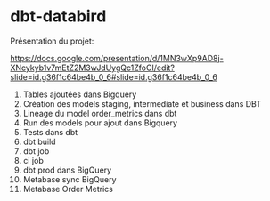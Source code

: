 # dbt-databird

Présentation du projet:

https://docs.google.com/presentation/d/1MN3wXp9AD8j-XNcykyb1v7mEtZ2M3wJdUygQc1ZfoCI/edit?slide=id.g36f1c64be4b_0_6#slide=id.g36f1c64be4b_0_6

1. Tables ajoutées dans Bigquery
2. Création des models staging, intermediate et business dans DBT
3. Lineage du model order_metrics dans dbt
4. Run des models pour ajout dans Bigquery
5. Tests dans dbt
6. dbt build
7. dbt job
8. ci job
9. dbt prod dans BigQuery
10. Metabase sync BigQuery
11. Metabase Order Metrics
